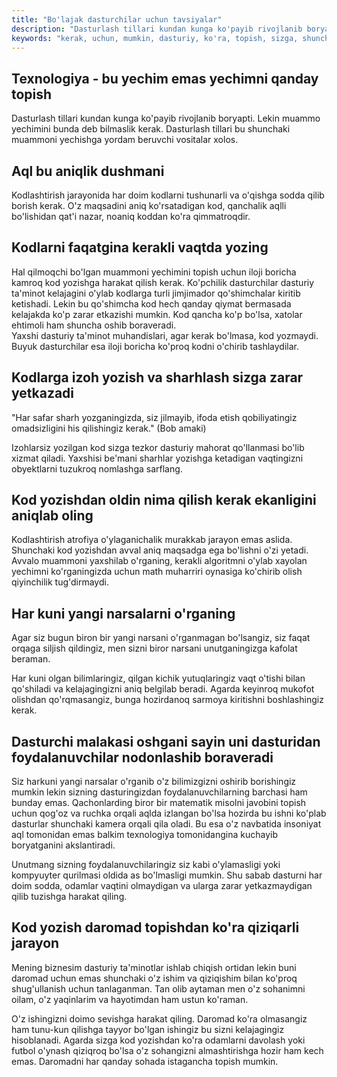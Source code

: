 ```yaml
---
title: "Bo'lajak dasturchilar uchun tavsiyalar"
description: "Dasturlash tillari kundan kunga ko'payib rivojlanib boryapti. Lekin muammo yechimini bunda deb bilmaslik kerak. Dasturlash tillari bu shunchaki muammoni yechishga yordam beruvchi vositalar xolos."
keywords: "kerak, uchun, mumkin, dasturiy, ko'ra, topish, sizga, shunchaki, yozishdan, harakat, qanday, yangi, muammoni, zarar, bo'lsa"
---
```


## Texnologiya - bu yechim emas yechimni qanday topish

Dasturlash tillari kundan kunga ko'payib rivojlanib boryapti. Lekin muammo yechimini bunda deb bilmaslik kerak. Dasturlash tillari bu shunchaki muammoni yechishga yordam beruvchi vositalar xolos.

## Aql bu aniqlik dushmani
Kodlashtirish jarayonida har doim kodlarni tushunarli va o'qishga sodda qilib borish kerak. O'z maqsadini aniq ko'rsatadigan kod, qanchalik aqlli bo'lishidan qat'i nazar, noaniq koddan ko'ra qimmatroqdir.

  
## Kodlarni faqatgina kerakli vaqtda yozing
Hal qilmoqchi bo'lgan muammoni yechimini topish uchun iloji boricha kamroq kod yozishga harakat qilish kerak. Ko'pchilik dasturchilar dasturiy ta'minot kelajagini o'ylab kodlarga turli jimjimador qo'shimchalar kiritib ketishadi. Lekin bu qo'shimcha kod hech qanday qiymat bermasada kelajakda ko'p zarar etkazishi mumkin. Kod qancha ko'p bo'lsa, xatolar ehtimoli ham shuncha oshib boraveradi.  
Yaxshi dasturiy ta'minot muhandislari, agar kerak bo'lmasa, kod yozmaydi. Buyuk dasturchilar esa iloji boricha ko'proq kodni o'chirib tashlaydilar.

## Kodlarga izoh yozish va sharhlash sizga zarar yetkazadi
"Har safar sharh yozganingizda, siz jilmayib, ifoda etish qobiliyatingiz omadsizligini his qilishingiz kerak." (Bob amaki)

Izohlarsiz yozilgan kod sizga tezkor dasturiy mahorat qo'llanmasi bo'lib xizmat qiladi. Yaxshisi be'mani sharhlar yozishga ketadigan vaqtingizni obyektlarni tuzukroq nomlashga sarflang.

## Kod yozishdan oldin nima qilish kerak ekanligini aniqlab oling
Kodlashtirish atrofiya o'ylaganichalik murakkab jarayon emas aslida. Shunchaki kod yozishdan avval aniq maqsadga ega bo'lishni o'zi yetadi. Avvalo muammoni yaxshilab o'rganing, kerakli algoritmni o'ylab xayolan yechimni ko'rganingizda uchun math muharriri oynasiga ko'chirib olish qiyinchilik tug'dirmaydi.

## Har kuni yangi narsalarni o'rganing
Agar siz bugun biron bir yangi narsani o'rganmagan bo'lsangiz, siz faqat orqaga siljish qildingiz, men sizni biror narsani unutganingizga kafolat beraman.

Har kuni olgan bilimlaringiz, qilgan kichik yutuqlaringiz vaqt o'tishi bilan qo'shiladi va kelajagingizni aniq belgilab beradi. Agarda keyinroq mukofot olishdan qo'rqmasangiz, bunga hozirdanoq sarmoya kiritishni boshlashingiz kerak.

## Dasturchi malakasi oshgani sayin uni dasturidan foydalanuvchilar nodonlashib boraveradi
Siz harkuni yangi narsalar o'rganib o'z bilimizgizni oshirib borishingiz mumkin lekin sizning dasturingizdan foydalanuvchilarning barchasi ham bunday emas. Qachonlarding biror bir matematik misolni javobini topish uchun qog'oz va ruchka orqali aqlda izlangan bo'lsa hozirda bu ishni ko'plab dasturlar shunchaki kamera orqali qila oladi. Bu esa o'z navbatida insoniyat aql tomonidan emas balkim texnologiya tomonidangina kuchayib boryatganini akslantiradi.

Unutmang sizning foydalanuvchilaringiz siz kabi o'ylamasligi yoki kompyuyter qurilmasi oldida as bo'lmasligi mumkin. Shu sabab dasturni har doim sodda, odamlar vaqtini olmaydigan va ularga zarar yetkazmaydigan qilib tuzishga harakat qiling.

## Kod yozish daromad topishdan ko'ra qiziqarli jarayon
Mening biznesim dasturiy ta'minotlar ishlab chiqish ortidan lekin buni daromad uchun emas shunchaki o'z ishim va qiziqishim bilan ko'proq shug'ullanish uchun tanlaganman. Tan olib aytaman men o'z sohanimni oilam, o'z yaqinlarim va hayotimdan ham ustun ko'raman.

O'z ishingizni doimo sevishga harakat qiling. Daromad ko'ra olmasangiz ham tunu-kun qilishga tayyor bo'lgan ishingiz bu sizni kelajagingiz hisoblanadi. Agarda sizga kod yozishdan ko'ra odamlarni davolash yoki futbol o'ynash qiziqroq bo'lsa o'z sohangizni almashtirishga hozir ham kech emas. Daromadni har qanday sohada istagancha topish mumkin.